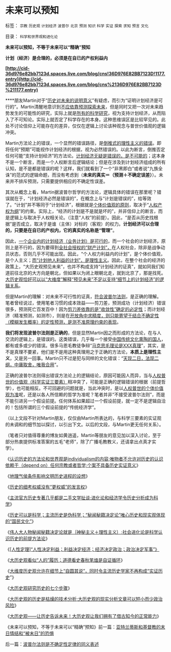 # 未来可以预知

标签： `宗教` `历史观` `计划经济` `波普尔` `北京` `预测` `知识` `科学` `实证` `探索` `求知` `预言` `文化` 

目录： `科学和世界观和进化论`

**未来可以预知，不等于未来可以“精确”预知**

**计划（经济）是合理的，必须是在自已的产权利益内**

**[http://cid-36d976e82bb7123d.spaces.live.com/blog/cns!36D976E82BB7123D!1177.entry](http://cid-36d976e82bb7123d.spaces.live.com/blog/cns%2136D976E82BB7123D%211177.entry)**

****朋友Martin对于“[历史对未来的说明意义](../../../2010/4/19/“秘闻秘籍决定论”唯心历史和现实观体现的“国民文化.md)”有疑虑，而引为“证明计划经济是可行的”。Martin清醒地意识到[不应依靠预测探索未来](../../../2009/12/2/科学不用于预测，科学家不是预言家，科学不是星相学.md)，但是同时又把一次对未来趋势发生的可能性的研究，实际上就是[所有的科学研究](../../../2009/11/28/人类科学探索历程的经济学视角.md)，视为支持计划经济，从而陷入了不可知论。实际上就否定了科学存在的本身。这种思维误区是比较罕见的。此处不讨论信仰上可能存在的差异，仅仅在逻辑上讨论该种观念与普世价值观的逻辑冲突。

Martin方法论上的错误，一个显然的错误路径，是[倒推式的理性主义的错误](../../../2010/4/20/宗教的萌芽；和宗教萌芽的路径、方法、手段！.md)。即将任何“预期”可能视作计划经济的根据，视为必然错误的。以此为断言，倒推否定任何可能“支持计划经济”的方法论。[计划经济无疑是错误的，是不可能的](../../../2009/12/21/“自我评分测不准”，计划经济的死穴.md)；这本身不是一个断言，而是一个人权断言后逻辑结论；但是在涉及到计划经济组成的所有认知，是不是都是错误的呢？这样，我们就看到了一个“非黑即白”或者说“九族全诛”的范式的逻辑命题，而没有考虑到（**未来的真实＝（预测＋不确定误差）**）。未来并不排斥预测，只需要提供相应的不确定性误差。

其次从概念上看，Martin据波普尔哲学的方法论，逻辑具体的错误在那里呢？错误就在于，“计划经济必然是错误的”，在概念上与“计划是错误的”，给等效了。“计划”并不等同于“计划经济”，根据就是[个体价值观的原则](../../../2010/3/7/Individualism（个体价值）不宜混同个人主义.md)，取决于“[人权产权为纲](../../../2009/10/9/完全相反的是非标准.md)”的约束。实际上，“经济的计划是不是就是坏的”，并非信仰上的断言，而是逻辑上与取决于人权相关论。（注意“人权”的前提）。因此，“是否从历史找根据”是否成立，取决于是谁（主体）对标的（客观）的权力。**计划经济可以合理的，只要是在自已的产权内，它的真实的名称是“管理”**。

因此，[一个企业内的计划经济（业务计划）是可行的](../../../2010/1/22/管理学向经济学靠拢“产权细分”.md)，而一个社会的计划经济，原则上是不行的，因为要得到[全社会授权的“财产计划”，](http://hi.baidu.com/darthchn/blog/item/bf555cdc82eeabe677c6380e.html)在人权社会，除非是战争动员状态，否则几乎不可能出现。因此，“个人权力利益内的计划”，是个体价值观，是个人主义；[而“计划他人利益的计划”，是理性主义](../../../2010/3/17/征服“最理性的德意志民族”的魔鬼三招！.md)。因此，在整个社会的经济的政策上，“大历史观预见未来”，也并不构成支持“计划经济的证真”，就如同我们知道前往北京的大方向是朝北，但如果以为闭上眼朝北走，就到北京了，那是找死。[大历史观恰好可以以“大维度”解释“预见未来”不足以支持“细节上的计划经济”的逻辑关系](../../../2010/4/20/宗教的萌芽；和宗教萌芽的路径、方法、手段！.md)。

但是Martin的理解：对未来不可行性的证真，[符合波普尔法则](../../../2010/2/11/哲学是科学的负担；方法论不是理论，也不是哲学.md)，是正确的理解。笔者曾经说过，使用笔者习惯的成本效益——剪刀差，预测成功（计划经济）错误很多，预测死亡百发百中！因为[剪刀差依靠的是“收敛性”确定的必定性](../../../2009/5/22/“实”未必为实证，认识对象角色的主谓宾.md)；而计划经济（精准预测，如测市），则是在[开放角中求精度，则只能寄望于结合不确定性（模糊发生概率）的定性预测，是测不准原理约束的表现](../../../2009/11/30/保守主义和激进政策在不确定性定律中的现实含义.md)。



**我们将发现波普尔法则是正确的**，但是显然Martin因之而形成的方法论，在与人交流的逻辑上，是错误的。这类错误，几乎每一个接受[中国传统文化熏陶的国人](../../../2009/8/23/传统文化之中庸之道.md)，都有或多或少的错误。很多马恩毛教徒争辩“[马克思毛理论是XXX真理](../../../2009/6/26/精通马列和国学儒教才能扔掉这个主子吗？.md)”，其实，是不是真理不要紧，他们是不是用这种真理用之于正确的方法论，**本质上是理性主义**，又是另一回事。Martin只不过是犯与同样的文化错误：“[天现二日，法现二纲，中庸取舍，唯我合用](../../../2010/3/26/道德治国“上纲上线”和中庸之道“减纲下线”.md)”。

正确的波普尔法则得出错误方法论上的逻辑结论，原因可能因人而异，当与[人权普世的价值观（科学实证三要素）](../../../2009/6/18/科学不是理论！科学三要素包含波普尔证伪原则.md)相冲突了，可能是正确的逻辑错误的根据（前提哲学），也可能相反。不可回避的问题就是，当此冲突时，是以[人权普世的个体价值观为准](../../../2010/3/7/Individualism（个体价值）不宜混同个人主义.md)呢，还是以各人所信赖的哲学为准呢？笔者并非“不接受波普尔法则”，而是不能引进另一个假设前提。任何体系如果超过一个假设前提，就一定不是逻辑自洽的！包括所谓的三个假设前提的“传统经济学”。

（以上文段不针对Martin朋友，仅仅由Martin所表达的，与科学三要素的实证观的未调和的细节加以探讨，以引出下文。以后的文段，与Martin更无任何关系）。

（笔者只对值得尊重的博友如黄逍遥，Martin等朋友的意见加以深入讨论，至于部分热衷提供标准答案的五毛“老师”，除了广播毛教教义，还请拿出点真才实学）。



《[认识历史的方法论和世界观是individualism的内容;唯物者不允许对历史的认识依赖于（depend
on）任何宗教或者哲学;个案不具备历史实证意义](../../../2010/3/16/个案不具备历史实证意义.md)》

《[地理气侯条件影响文明历史进程的设想](../../../2010/3/24/地理气侯条件影响文明历史进程的设想.md)》

《[历史的细考权威没有“更权威”的发言权](../../../2010/4/13/历史的细考权威没有“更权威”的发言权.md)》

《[主流官方历史专著几乎都是二手文学扯谈;进化论和经济学令历史分析成为科学](../../../2010/4/19/进化论和经济学令历史分析成为科学.md)》

《[历史可以是科学；主流历史是伪科学；“秘闻秘籍决定论”唯心历史和现实观体现的“国民文化”](../../../2010/4/19/“秘闻秘籍决定论”唯心历史和现实观体现的“国民文化.md)》

《[伟人大人物秘闻秘籍决定论就是｛神秘主义＋理性主义｝;社会进化论是科学认识历史的前提方法论](../../../2010/4/20/宗教的萌芽；和宗教萌芽的路径、方法、手段！.md)》

《[[人性定理]“人性决定利益；利益决定经济；经济决定政治；政治决定军事”》](../../../2010/4/20/人性决定利益；利益-&gt;经济；经济-&gt;政治；政治-&gt;军事.md)

《[大历史观看似“人的”履历；道德看史春秋笔熆是自证循环](../../../2010/4/21/大历史观似“人的”履历；道德春秋笔法是自证循环.md)》

《[大维度历史观允许在细节上“自圆其说”，同时令主流历史学家不再构成“实证历史](../../../2010/4/21/大维度历史观允许在细节上“自圆其说”.md)”》

《[大历史观研究历史的七个步骤](../../../2010/4/22/大历史观研究历史的七个步骤.md)》

《[大历史观的历史是枯燥的技术分析;大历史观的现实分析文章可以短小而少政治风险](../../../2010/4/22/大历史观的历史是枯燥的技术逻辑分析.md)》

《[大历史观——让历史告诉未来！大历史观让我们拥有了借古知今的正常能力](http://blog.sina.com.cn/s/blog_5563a64d0100hwmx.html)》

《未来可以预知，不等于未来可以“精确”预知》前一篇：[亚特兰蒂斯和基督教的末日情结和“被末日”的恐惧](../../../2010/5/4/亚特兰蒂斯和基督教的末日情结和“被末日”的恐惧.md)

后一篇：[波普尔法则是不确定性定律的同义表述](../../../2010/5/4/波普尔法则是不确定性定律的同义表述.md)